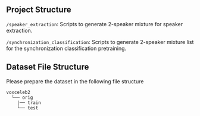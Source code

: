 ## Project Structure


`/speaker_extraction`: Scripts to generate 2-speaker mixture for speaker extraction.

`/synchronization_classification`: Scripts to generate 2-speaker mixture list for the synchronization classification pretraining.


## Dataset File Structure

Please prepare the dataset in the following file structure

	voxceleb2
	  └── orig
	    |── train
	    └── test

